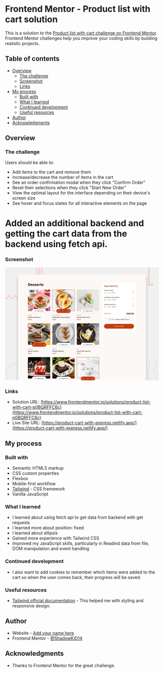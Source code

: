 # Frontend Mentor - Product list with cart solution

This is a solution to the [Product list with cart challenge on Frontend Mentor](https://www.frontendmentor.io/challenges/product-list-with-cart-5MmqLVAp_d). Frontend Mentor challenges help you improve your coding skills by building realistic projects. 

## Table of contents

- [Overview](#overview)
  - [The challenge](#the-challenge)
  - [Screenshot](#screenshot)
  - [Links](#links)
- [My process](#my-process)
  - [Built with](#built-with)
  - [What I learned](#what-i-learned)
  - [Continued development](#continued-development)
  - [Useful resources](#useful-resources)
- [Author](#author)
- [Acknowledgments](#acknowledgments)


## Overview

### The challenge

Users should be able to:

- Add items to the cart and remove them
- Increase/decrease the number of items in the cart
- See an order confirmation modal when they click "Confirm Order"
- Reset their selections when they click "Start New Order"
- View the optimal layout for the interface depending on their device's screen size
- See hover and focus states for all interactive elements on the page

# Added an additional backend and getting the cart data from the backend using fetch api.

### Screenshot

![Design preview for the Product list with cart coding challenge](./preview.jpg)


### Links

- Solution URL: [https://www.frontendmentor.io/solutions/product-list-with-cart-p0BQRFFC6c](https://www.frontendmentor.io/solutions/product-list-with-cart-p0BQRFFC6c)
- Live Site URL: [https://product-cart-with-express.netlify.app/](https://product-cart-with-express.netlify.app/)

## My process

### Built with

- Semantic HTML5 markup
- CSS custom properties
- Flexbox
- Mobile-first workflow
- [Tailwind](ilwindcss.com) - CSS framework
- Vanilla JavaScript

### What I learned
- I learned about using fetch api to get data from backend with get requests
- I learned more about position: fixed
- I learned about ellipsis
- Gained more experience with Tailwind CSS
- Improved my JavaScript skills, particularly in Readind data from file, DOM manipulation and event handling

### Continued development
- I also want to add cookies to remember which items were added to the cart so when the user comes back, their progress will be saved.

### Useful resources

- [Tailwind official documentation](https://tailwindcss.com/docs) - This helped me with styling and responsive design.

## Author

- Website - [Add your name here](https://www.your-site.com)
- Frontend Mentor - [@ShadowKiD14](https://www.frontendmentor.io/profile/ShadowKiD14)


## Acknowledgments

- Thanks to Frontend Mentor for the great challenge.
